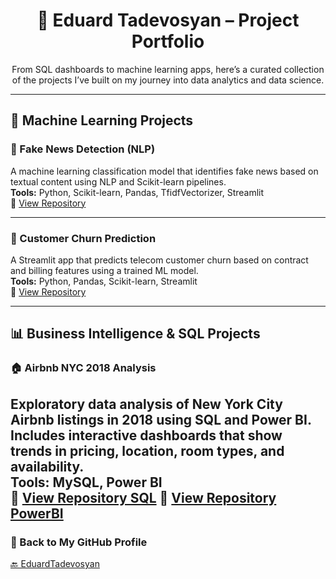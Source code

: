 <h1 align="center">📂 Eduard Tadevosyan – Project Portfolio</h1>

<p align="center">
From SQL dashboards to machine learning apps, here’s a curated collection of the projects I’ve built on my journey into data analytics and data science.
</p>

---

## 🧠 Machine Learning Projects

### 📰 Fake News Detection (NLP)
A machine learning classification model that identifies fake news based on textual content using NLP and Scikit-learn pipelines.  
**Tools:** Python, Scikit-learn, Pandas, TfidfVectorizer, Streamlit  
📂 [View Repository ](https://github.com/EduardTadevosyan/FakeNews)

---

### 🔁 Customer Churn Prediction
A Streamlit app that predicts telecom customer churn based on contract and billing features using a trained ML model.  
**Tools:** Python, Pandas, Scikit-learn, Streamlit  
📂 [View Repository ](https://github.com/EduardTadevosyan/churn_model)

---

## 📊 Business Intelligence & SQL Projects

### 🏠 Airbnb NYC 2018 Analysis
Exploratory data analysis of New York City Airbnb listings in 2018 using SQL and Power BI.  
Includes interactive dashboards that show trends in pricing, location, room types, and availability.  
**Tools:** MySQL, Power BI  
📂 [View Repository SQL](https://github.com/EduardTadevosyan/NYC_AirBnB)
📂 [View Repository PowerBI](https://github.com/EduardTadevosyan/NYC_AirBnB_PowerBi)
---

### 📎 Back to My GitHub Profile
[🔙 EduardTadevosyan](https://github.com/EduardTadevosyan)
